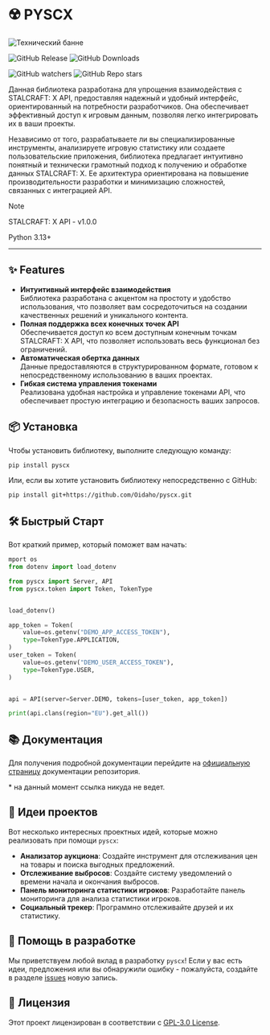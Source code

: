 # ☢️ PYSCX

![Технический банне](https://github.com/user-attachments/assets/a82243e5-6f38-46a9-89bd-453bb051b557)

![GitHub Release](https://img.shields.io/github/v/release/Oidaho/pyscx)
![GitHub Downloads](https://img.shields.io/github/downloads/Oidaho/pyscx/total)

![GitHub watchers](https://img.shields.io/github/watchers/oidaho/pyscx)
![GitHub Repo stars](https://img.shields.io/github/stars/Oidaho/pyscx)

Данная библиотека разработана для упрощения взаимодействия с STALCRAFT: X API, предоставляя надежный и удобный интерфейс, ориентированный на потребности разработчиков.
Она обеспечивает эффективный доступ к игровым данным, позволяя легко интегрировать их в ваши проекты.

Независимо от того, разрабатываете ли вы специализированные инструменты, анализируете игровую статистику или создаете пользовательские приложения, библиотека предлагает интуитивно понятный и технически грамотный подход к получению и обработке данных STALCRAFT: X.
Ее архитектура ориентирована на повышение производительности разработки и минимизацию сложностей, связанных с интеграцией API.

> [!NOTE]
> STALCRAFT: X API - v1.0.0
>
> Python 3.13+

---

## ✨ Features

- **Интуитивный интерфейс взаимодействия**  
  Библиотека разработана с акцентом на простоту и удобство использования, что позволяет вам сосредоточиться на создании качественных решений и уникального контента.  
- **Полная поддержка всех конечных точек API**  
  Обеспечивается доступ ко всем доступным конечным точкам STALCRAFT: X API, что позволяет использовать весь функционал без ограничений.  
- **Автоматическая обертка данных**  
  Данные предоставляются в структурированном формате, готовом к непосредственному использованию в ваших проектах.  
- **Гибкая система управления токенами**  
  Реализована удобная настройка и управление токенами API, что обеспечивает простую интеграцию и безопасность ваших запросов.  

## 📦 Установка

Чтобы установить библиотеку, выполните следующую команду:

```bash
pip install pyscx
```

Или, если вы хотите установить библиотеку непосредственно с GitHub:

```bash
pip install git+https://github.com/Oidaho/pyscx.git
```

## 🛠️ Быстрый Старт

Вот краткий пример, который поможет вам начать:

```python
mport os
from dotenv import load_dotenv

from pyscx import Server, API
from pyscx.token import Token, TokenType


load_dotenv()

app_token = Token(
    value=os.getenv("DEMO_APP_ACCESS_TOKEN"),
    type=TokenType.APPLICATION,
)
user_token = Token(
    value=os.getenv("DEMO_USER_ACCESS_TOKEN"),
    type=TokenType.USER,
)


api = API(server=Server.DEMO, tokens=[user_token, app_token])

print(api.clans(region="EU").get_all())
```

## 📚 Документация

Для получения подробной документации перейдите на [официальную страницу](#) документации репозитория.

\* на данный момент ссылка никуда не ведет.

## 🚀 Идеи проектов

Вот несколько интересных проектных идей, которые можно реализовать при помощи `pyscx`:

- **Анализатор аукциона**: Создайте инструмент для отслеживания цен на товары и поиска выгодных предложений.
- **Отслеживание выбросов**: Создайте систему уведомлений о времени начала и окончания выбросов.
- **Панель мониторинга статистики игроков**: Разработайте панель мониторинга для анализа статистики игроков.
- **Социальный трекер**: Программно отслеживайте друзей и их статистику.

## 🤝 Помощь в разработке

Мы приветствуем любой вклад в разработку `pyscx`! Если у вас есть идеи, предложения или вы обнаружили ошибку - пожалуйста, создайте в разделе [issues](https://github.com/Oidaho/pyscx/issues) новую запись.

## 📜 Лицензия

Этот проект лицензирован в соответствии с [GPL-3.0 License](https://github.com/Oidaho/pyscx/blob/main/LICENSE).

